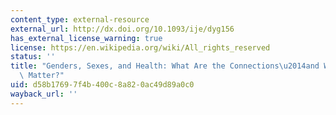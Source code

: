 ```yaml
---
content_type: external-resource
external_url: http://dx.doi.org/10.1093/ije/dyg156
has_external_license_warning: true
license: https://en.wikipedia.org/wiki/All_rights_reserved
status: ''
title: "Genders, Sexes, and Health: What Are the Connections\u2014and Why Does It\
  \ Matter?"
uid: d58b1769-7f4b-400c-8a82-0ac49d89a0c0
wayback_url: ''
---
```

